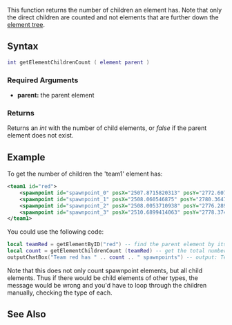 This function returns the number of children an element has. Note that only the direct children are counted and not elements that are further down the [element tree](/element_tree.md "wikilink").

Syntax
------

``` lua
int getElementChildrenCount ( element parent )
```

### Required Arguments

-   **parent:** the parent element

### Returns

Returns an *int* with the number of child elements, or *false* if the parent element does not exist.

Example
-------

To get the number of children the 'team1' element has:

``` xml
<team1 id="red">
    <spawnpoint id="spawnpoint_0" posX="2507.8715820313" posY="2772.6071777344" posZ="10.8203125" rot="270" skin="285"/>
    <spawnpoint id="spawnpoint_1" posX="2508.060546875" posY="2780.3647460938" posZ="10.8203125" rot="270" skin="285"/>
    <spawnpoint id="spawnpoint_2" posX="2508.0053710938" posY="2776.2897949219" posZ="10.8203125" rot="270" skin="285"/>
    <spawnpoint id="spawnpoint_3" posX="2510.6899414063" posY="2778.3745117188" posZ="10.8203125" rot="270" skin="285"/>
</team1>
```

You could use the following code:

``` lua
local teamRed = getElementByID("red") -- find the parent element by its ID
local count = getElementChildrenCount (teamRed) -- get the total number of children
outputChatBox("Team red has " .. count .. " spawnpoints") -- output: Team red has 4 spawnpoints
```

Note that this does not only count spawnpoint elements, but all child elements. Thus if there would be child elements of other types, the message would be wrong and you'd have to loop through the children manually, checking the type of each.

See Also
--------
